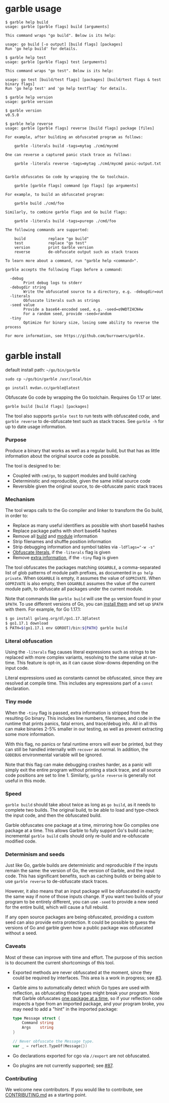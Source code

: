 # garble usage

```
$ garble help build                                                                                                                                                                            
usage: garble [garble flags] build [arguments]

This command wraps "go build". Below is its help:

usage: go build [-o output] [build flags] [packages]
Run 'go help build' for details.
```

```
$ garble help test                                                                                                                                                                              
usage: garble [garble flags] test [arguments]

This command wraps "go test". Below is its help:

usage: go test [build/test flags] [packages] [build/test flags & test binary flags]
Run 'go help test' and 'go help testflag' for details.
```

```
$ garble help version                                                                                                                                                           
usage: garble version

$ garble version
v0.5.0
```

```
$ garble help reverse                                                                                                                                                                                  
usage: garble [garble flags] reverse [build flags] package [files]

For example, after building an obfuscated program as follows:

	garble -literals build -tags=mytag ./cmd/mycmd

One can reverse a captured panic stack trace as follows:

	garble -literals reverse -tags=mytag ./cmd/mycmd panic-output.txt
```


```$ garble -h  

Garble obfuscates Go code by wrapping the Go toolchain.

	garble [garble flags] command [go flags] [go arguments]

For example, to build an obfuscated program:

	garble build ./cmd/foo

Similarly, to combine garble flags and Go build flags:

	garble -literals build -tags=purego ./cmd/foo

The following commands are supported:

	build          replace "go build"
	test           replace "go test"
	version        print Garble version
	reverse        de-obfuscate output such as stack traces

To learn more about a command, run "garble help <command>".

garble accepts the following flags before a command:

  -debug
    	Print debug logs to stderr
  -debugdir string
    	Write the obfuscated source to a directory, e.g. -debugdir=out
  -literals
    	Obfuscate literals such as strings
  -seed value
    	Provide a base64-encoded seed, e.g. -seed=o9WDTZ4CN4w
    	For a random seed, provide -seed=random
  -tiny
    	Optimize for binary size, losing some ability to reverse the process

For more information, see https://github.com/burrowers/garble.

```

# garble install

default install path: `~/go/bin/garble`

```
sudo cp ~/go/bin/garble /usr/local/bin
```

	go install mvdan.cc/garble@latest

Obfuscate Go code by wrapping the Go toolchain. Requires Go 1.17 or later.

	garble build [build flags] [packages]

The tool also supports `garble test` to run tests with obfuscated code,
and `garble reverse` to de-obfuscate text such as stack traces.
See `garble -h` for up to date usage information.

### Purpose

Produce a binary that works as well as a regular build, but that has as little
information about the original source code as possible.

The tool is designed to be:

* Coupled with `cmd/go`, to support modules and build caching
* Deterministic and reproducible, given the same initial source code
* Reversible given the original source, to de-obfuscate panic stack traces

### Mechanism

The tool wraps calls to the Go compiler and linker to transform the Go build, in
order to:

* Replace as many useful identifiers as possible with short base64 hashes
* Replace package paths with short base64 hashes
* Remove all [build](https://go.dev/pkg/runtime/#Version) and [module](https://go.dev/pkg/runtime/debug/#ReadBuildInfo) information
* Strip filenames and shuffle position information
* Strip debugging information and symbol tables via `-ldflags="-w -s"`
* [Obfuscate literals](#literal-obfuscation), if the `-literals` flag is given
* Remove [extra information](#tiny-mode), if the `-tiny` flag is given

The tool obfuscates the packages matching `GOGARBLE`, a comma-separated list of
glob patterns of module path prefixes, as documented in `go help private`.
When `GOGARBLE` is empty, it assumes the value of `GOPRIVATE`.
When `GOPRIVATE` is also empty, then `GOGARBLE` assumes the value of the current
module path, to obfuscate all packages under the current module.

Note that commands like `garble build` will use the `go` version found in your
`$PATH`. To use different versions of Go, you can
[install them](https://go.dev/doc/manage-install#installing-multiple)
and set up `$PATH` with them. For example, for Go 1.17.1:

```sh
$ go install golang.org/dl/go1.17.1@latest
$ go1.17.1 download
$ PATH=$(go1.17.1 env GOROOT)/bin:${PATH} garble build
```

### Literal obfuscation

Using the `-literals` flag causes literal expressions such as strings to be
replaced with more complex variants, resolving to the same value at run-time.
This feature is opt-in, as it can cause slow-downs depending on the input code.

Literal expressions used as constants cannot be obfuscated, since they are
resolved at compile time. This includes any expressions part of a `const`
declaration.

### Tiny mode

When the `-tiny` flag is passed, extra information is stripped from the resulting
Go binary. This includes line numbers, filenames, and code in the runtime that
prints panics, fatal errors, and trace/debug info. All in all this can make binaries
2-5% smaller in our testing, as well as prevent extracting some more information.

With this flag, no panics or fatal runtime errors will ever be printed, but they
can still be handled internally with `recover` as normal. In addition, the
`GODEBUG` environmental variable will be ignored.

Note that this flag can make debugging crashes harder, as a panic will simply
exit the entire program without printing a stack trace, and all source code
positions are set to line 1. Similarly, `garble reverse` is generally not useful
in this mode.

### Speed

`garble build` should take about twice as long as `go build`, as it needs to
complete two builds. The original build, to be able to load and type-check the
input code, and then the obfuscated build.

Garble obfuscates one package at a time, mirroring how Go compiles one package
at a time. This allows Garble to fully support Go's build cache; incremental
`garble build` calls should only re-build and re-obfuscate modified code.

### Determinism and seeds

Just like Go, garble builds are deterministic and reproducible if the inputs
remain the same: the version of Go, the version of Garble, and the input code.
This has significant benefits, such as caching builds or being able to use
`garble reverse` to de-obfuscate stack traces.

However, it also means that an input package will be obfuscated in exactly the
same way if none of those inputs change. If you want two builds of your program
to be entirely different, you can use `-seed` to provide a new seed for the
entire build, which will cause a full rebuild.

If any open source packages are being obfuscated, providing a custom seed can
also provide extra protection. It could be possible to guess the versions of Go
and garble given how a public package was obfuscated without a seed.

### Caveats

Most of these can improve with time and effort. The purpose of this section is
to document the current shortcomings of this tool.

* Exported methods are never obfuscated at the moment, since they could
  be required by interfaces. This area is a work in progress; see
  [#3](https://github.com/burrowers/garble/issues/3).

* Garble aims to automatically detect which Go types are used with reflection,
  as obfuscating those types might break your program.
  Note that Garble obfuscates [one package at a time](#speed),
  so if your reflection code inspects a type from an imported package,
  and your program broke, you may need to add a "hint" in the imported package:
   ```go
   type Message struct {
       Command string
       Args    string
   }

   // Never obfuscate the Message type.
   var _ = reflect.TypeOf(Message{})
   ```

* Go declarations exported for cgo via `//export` are not obfuscated.

* Go plugins are not currently supported; see [#87](https://github.com/burrowers/garble/issues/87).

### Contributing

We welcome new contributors. If you would like to contribute, see
[CONTRIBUTING.md](CONTRIBUTING.md) as a starting point.
